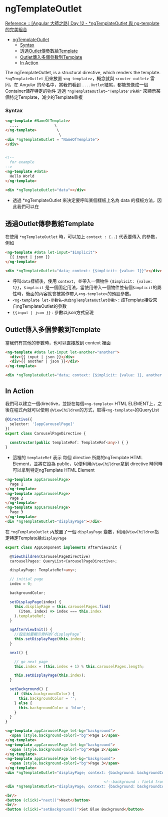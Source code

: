 # ngTemplateOutlet

[Reference :: [Angular 大師之路] Day 12 - *ngTemplateOutlet 與 ng-template 的完美組合](https://ithelp.ithome.com.tw/articles/10205829)

- [ngTemplateOutlet](#ngtemplateoutlet)
    - [Syntax](#syntax)
  - [透過Outlet傳參數給Template](#透過outlet傳參數給template)
  - [Outlet傳入多個參數到Template](#outlet傳入多個參數到template)
  - [In Action](#in-action)


The ngTemplateOutlet, is a structural directive, which renders the template.
`*ngTemplateOutlet` 用來放置 `<ng-template>`，概念就與 `<router-outlet>` 雷同，在 Angular 的命名中，當我們看到 `....Outlet`結尾，都能想像成一個Container儲存特定的物件
透過 `*ngTemplateOutlet="Template's名稱"` 來顯示某個特定Template，減少的Template重複

### Syntax

```html 
<ng-template #NameOfTemplate>
  ....                \
</ng-template>         \ 
                        \
<div *ngTemplateOutlet = "NameOfTemplate">
</div>


<!-- 
  for example 
-->
<ng-template #data>
  Hello World
</ng-template>

<div *ngTemplateOutlet="data"></div>
```
- 透過 *ngTemplateOutlet 來決定要呼叫某個樣板上名為 data 的樣板方法，因此我們可以在

## 透過Outlet傳參數給Template

在使用 `*ngTemplateOutlet` 時，可以加上 `context : {..}` 代表要傳入 <ng-template> 的參數，例如
```html
<ng-template #data let-input="$implicit">
  {{ input | json }}
</ng-template>

<div *ngTemplateOutlet="data; context: {$implicit: {value: 1}}"></div>
```
- 呼叫`data`樣板後，使用 `context`，並帶入一個物件 `{$implicit: {value: 1}}`，`$implicit` 是一個固定用法，當使用帶入一個物件並有個`$implicit`的屬性時，後面的內容就會被當作帶入`<ng-template>`的預設參數。
- `<ng-template let-參數名=來自ngTemplateOutlet參數>` : 該Template接受來
自ngTemplateOutlet的參數
- `{{input | json }}` : 參數以json方式呈現

## Outlet傳入多個參數到Template

當我們有其他的參數時，也可以直接放到 context 裡面
```html
<ng-template #data let-input let-another="another">
  <div>{{ input | json }}</div>
  <div>{{ another | json }}</div>
</ng-template>

<div *ngTemplateOutlet="data; context: {$implicit: {value: 1}, another: {value: the other parameter}}"></div>
```

## In Action

我們可以建立一個directive，並掛在每個`<ng-template>` HTML ELEMENT上，之後在程式內就可以使用 `@ViewChildren`的方式，取得`<ng-template>`的QueryList
```typescript
@Directive({
  selector: '[appCarouselPage]'
})
export class CarouselPageDirective {
  
  constructor(public templateRef: TemplateRef<any>) { }
}
```
- 這裡的 `templateRef` 表示 每個 directive 所屬的ngTemplate HTML Element，並將它設為 public，以便利用`@ViewChildren`拿到 directive 時同時可以拿到特定ngTemplate HTML Element


```html
<ng-template appCarouselPage>
  Page 1
</ng-template>
<ng-template appCarouselPage>
  Page 2
</ng-template>
<ng-template appCarouselPage>
  Page 3
</ng-template>
<div *ngTemplateOutlet="displayPage"></div>
```

在 `*ngTemplateOutlet` 內放置了一個 `displayPage` 變數，利用`@ViewChildren`指定特定Template給`displayPage`
```typescript
export class AppComponent implements AfterViewInit {

  @ViewChildren(CarouselPageDirective)
  carouselPages: QueryList<CarouselPageDirective>;

  displayPage: TemplateRef<any>;

  // initial page
  index = 0;

  backgroundColor;

  setDisplayPage(index) {
    this.displayPage = this.carouselPages.find(
      (item, index) => index === this.index
    ).templateRef;
  }

  ngAfterViewInit() {
    //設定給要顯示資料的`displayPage`
    this.setDisplayPage(this.index);
  }

  next() {

    // go next page 
    this.index = (this.index + 1) % this.carouselPages.length;

    this.setDisplayPage(this.index);
  }

  setBackground() {
    if (this.backgroundColor) {
      this.backgroundColor = '';
    } else {
      this.backgroundColor = 'blue';
    }
  }
}

```

```html
<ng-template appCarouselPage let-bg="background">
  <span [style.background-color]="bg">Page 1</span>
</ng-template>
<ng-template appCarouselPage let-bg="background">
  <span [style.background-color]="bg">Page 2</span>
</ng-template>
<ng-template appCarouselPage let-bg="background">
  <span [style.background-color]="bg">Page 3</span>
</ng-template>
<div *ngTemplateOutlet="displayPage; context: {background: backgroundColor}"></div>

                                            <!--background : field from component -->
<div *ngTemplateOutlet="displayPage; context: {background: backgroundColor}"></div>

<br/>
<button (click)="next()">Next</button>
<br/>
<button (click)="setBackground()">Set Blue Background</button>
```

